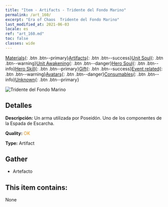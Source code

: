 ```yaml
---
title: "Item - Artifacts - Tridente del Fondo Marino"
permalink: /art_160/
excerpt: "Era of Chaos  Tridente del Fondo Marino"
last_modified_at: 2021-06-03
locale: es
ref: "art_160.md"
toc: false
classes: wide
---
```

 [Materials](/ItemsES/){: .btn .btn--primary}[Artifacts](/ItemsES/Artifacts/){: .btn .btn--success}[Unit Soul](/ItemsES/UnitSoul/){: .btn .btn--warning}[Unit Awakening](/ItemsES/UnitAwakening/){: .btn .btn--danger}[Hero Soul](/ItemsES/HeroSoul/){: .btn .btn--info}[Hero Skill](/ItemsES/HeroSkill/){: .btn .btn--primary}[Gift](/ItemsES/Gift/){: .btn .btn--success}[Event related](/ItemsES/Events/){: .btn .btn--warning}[Avatars](/ItemsES/Avatars/){: .btn .btn--danger}[Consumables](/ItemsES/Consumables/){: .btn .btn--info}[Unknown](/ItemsES/Unknown/){: .btn .btn--primary}

 ![Tridente del Fondo Marino](/images/t/artifact_40431.png)

## Detalles
 **Descripción:** Un arma utilizada por Poseidón. Uno de los componentes de la Espada de Escarcha.

 **Quality:** <span style="color: #FF8C00">OK</span>

 **Type:** Artifact

## Gather

*    Artefacto 

## This item contains:

  None

